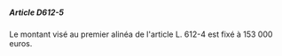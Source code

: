 ##### Article D612-5

Le montant visé au premier alinéa de l'article L. 612-4 est fixé à 153 000 euros.

